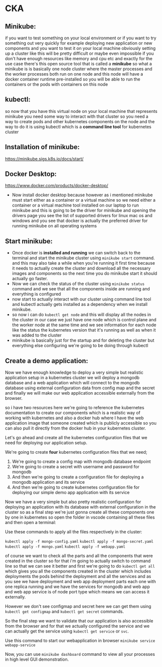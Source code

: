# CKA

## Minikube:

if you want to test something on your local environment or if you want to try something out very quickly for example deploying new application or new components and you want to test it on your local machine obviously setting up a cluster like this will be pretty
difficult or maybe even impossible if you don't have enough resources like memory and cpu etc and exactly for the use case there's this open source tool that is called a **minikube** so what a minikube is is basically one node cluster where the master processes and the worker processes both run on one node and this node will have a docker container runtime pre-installed so you will be able to run the containers or the pods with containers on this node


## kubectl:

so now that you have this virtual node on your local machine that represents minikube you need some way to interact with that cluster so you need a way to create pods and other kubernetes components on the node and the way to do it is using kubectl which is a **command line tool** for kubernetes cluster


## Installation of minikube:

https://minikube.sigs.k8s.io/docs/start/

## Docker Desktop:

https://www.docker.com/products/docker-desktop/

-	Now install docker desktop because however as i mentioned minikube must start either as a container or a virtual machine so we need either a container or a virtual machine tool installed on our laptop to run minikube and this is going to be the driver for minikube and opening the drivers page you see the list of supported drivers for linux mac os and windows and you see that docker is actually the preferred driver for running minikube on all operating systems


## Start minikube:

-	Once docker is **installed and running** we can switch back to the terminal and start the minikube cluster using `minikube start` command. and this may also take a while when you're running it first time because it needs to actually create the cluster and download all the necessary images and components so the next time you do minikube start it should actually go faster.
-	Now we can check the status of the cluster using `minikube status` command and we see that all the components inside are running and everything is configured
-	now start to actually interact with our cluster using command line tool and kubectl actually gets installed as a dependency when we install minikube.
-	so now i can do `kubectl get node` and this will display all the nodes in the cluster in our case we just have one node which is control plane and the worker node at the same time and we see information for each node like the status the kubernetes version that it's running as well as when it was added to the cluster
-	minikube is basically just for the startup and for deleting the cluster but everything else configuring we're going to be doing through kubectl

## Create a demo application:

Now we have enough knowledge to deploy a very simple but realistic application setup in a kubernetes cluster we will deploy a mongodb database and a web application which will connect to the mongodb database using external configuration data from config map and the secret and finally we will make our web application accessible externally from the browser.

so i have two resources here we're going to reference the kubernetes documentation to create our components which is a realistic way of working with kubernetes and also a docker hub where I have the web application image that someone created which is publicly accessible so you can also pull it directly from the docker hub in your kubernetes cluster.

Let's go ahead and create all the kubernetes configuration files that we need for deploying our application setup. 

We're going to create **four** kubernetes configuration files that we need;

1. We're going to create a config map with mongodb database endpoint
2. We're going to create a secret with username and password for mongodb
3. And then we're going to create a configuration file for deploying a mongodb application and its service
4. And then we're going to create kubernetes configuration file for deploying our simple demo app application with its service

Now we have a very simple but also pretty realistic configuration for deploying an application with its database with external configuration in the cluster so as a final step we're just gonna create all these components one by one in kubernetes so open the folder in vscode containing all these files and then open a terminal:

Use these commands to apply all the files respectively in the cluster:


`kubectl apply -f mongo-config.yaml`
`kubectl apply -f mongo-secret.yaml`
`kubectl apply -f mongo.yaml`
`kubectl apply -f webapp.yaml`

of course we want to check all the parts and all the components that were created in the cluster so for that i'm going to actually switch to command line so that we can see it better and first we're going to do `kubectl get all` which gives you all the components created in the cluster which includes deployments the pods behind the deployment and all the services and as you see we have deployment and web app deployment parts each one with one replica running and we have the services for mongodb and web app and web app service is of node port type which means we can access it externally.

However we don't see configmap and secret here we can get them using `kubectl get configmap` and `kubectl get secret` commands.

So the final step we want to validate that our application is also accessible from the browser and for that we actually configured the service and we can actually get the service using `kubectl get service` or `svc`.

Use this command to start our webapplication in browser `minikube service webapp-service`

Now, you can use `minikube dashboard` command to view all your processes in high level GUI demonstration.
